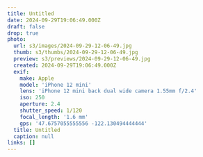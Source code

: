```yaml
---
title: Untitled
date: 2024-09-29T19:06:49.000Z
draft: false
drop: true
photo:
  url: s3/images/2024-09-29-12-06-49.jpg
  thumb: s3/thumbs/2024-09-29-12-06-49.jpg
  preview: s3/previews/2024-09-29-12-06-49.jpg
  created: 2024-09-29T19:06:49.000Z
  exif:
    make: Apple
    model: 'iPhone 12 mini'
    lens: 'iPhone 12 mini back dual wide camera 1.55mm f/2.4'
    iso: 250
    aperture: 2.4
    shutter_speed: 1/120
    focal_length: '1.6 mm'
    gps: '47.6757055555556 -122.130494444444'
  title: Untitled
  caption: null
links: []
---
```


